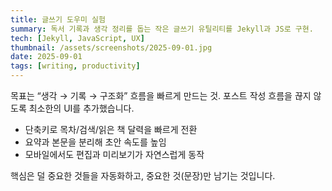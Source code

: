 ```yaml
---
title: 글쓰기 도우미 실험
summary: 독서 기록과 생각 정리를 돕는 작은 글쓰기 유틸리티를 Jekyll과 JS로 구현.
tech: [Jekyll, JavaScript, UX]
thumbnail: /assets/screenshots/2025-09-01.jpg
date: 2025-09-01
tags: [writing, productivity]
---
```


목표는 “생각 → 기록 → 구조화” 흐름을 빠르게 만드는 것. 포스트 작성 흐름을 끊지 않도록 최소한의 UI를 추가했습니다.

- 단축키로 목차/검색/읽은 책 달력을 빠르게 전환
- 요약과 본문을 분리해 초안 속도를 높임
- 모바일에서도 편집과 미리보기가 자연스럽게 동작

핵심은 덜 중요한 것들을 자동화하고, 중요한 것(문장)만 남기는 것입니다.

